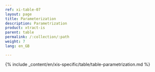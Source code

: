 ```yaml
---
ref: xi-table-07
layout: page
title: Parameterization 
description: Parametrization 
product: xtract-is
parent: table
permalink: /:collection/:path
weight: 7
lang: en_GB

---
```

{% include _content/en/xis-specific/table/table-parametrization.md  %}